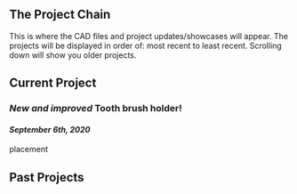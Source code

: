 ## The Project Chain

This is where the CAD files and project updates/showcases will appear. The projects will be displayed in order of: most recent to least recent. Scrolling down will show you older projects.


## Current Project
### _New and improved_ Tooth brush holder!
#### *September 6th, 2020*
placement
## Past Projects
